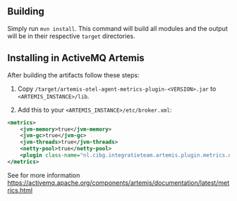 
## Building

Simply run `mvn install`. This command will build all modules and the output
will be in their respective `target` directories.

## Installing in ActiveMQ Artemis

After building the artifacts follow these steps:

1. Copy `/target/artemis-otel-agent-metrics-plugin-<VERSION>.jar`
   to `<ARTEMIS_INSTANCE>/lib`.

1. Add this to your `<ARTEMIS_INSTANCE>/etc/broker.xml`:

```xml
<metrics>
    <jvm-memory>true</jvm-memory>
    <jvm-gc>true</jvm-gc>
    <jvm-threads>true</jvm-threads>
    <netty-pool>true</netty-pool>
    <plugin class-name="nl.cibg.integratieteam.artemis.plugin.metrics.otelagent.ArtemisOtelAgentMetricsPlugin"/>
</metrics>
```

See for more information https://activemq.apache.org/components/artemis/documentation/latest/metrics.html